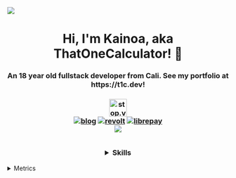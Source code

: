 ![](https://hit.yhype.me/github/profile?user_id=44733677)
<a rel="me" href="https://voring.me/@thatonecalculator"></a>
<h1 align="center">Hi, I'm Kainoa, aka ThatOneCalculator! 👋</h1>
<h3 align="center">An 18 year old fullstack developer from Cali. See my portfolio at https://t1c.dev!</h3>
<h3 align="center">
   <a align="center" rel="me" href="https://stop.voring.me/@thatonecalculator">
   <img src="https://custom-icon-badges.herokuapp.com/badge/follow_on-misskey-acea31?logoColor=acea31&style=for-the-badge&logo=misskey" alt="stop.voring.me (misskey)" height="40px"/>
   <br>
   </a>
   <a align="center" href="https://blog.t1c.dev/" target="blank"><img src="https://shields.io/badge/read_my-blog-EEE?logo=write.as&logoColor=EEE&style=for-the-badge" alt="blog"/></a>
   <a align="center" href="https://app.revolt.chat/invite/3jE9DgmF" target="blank"><img src="https://custom-icon-badges.herokuapp.com/badge/join_my-revolt-FC4454?logo=revoltchat&logoColor=FC4454&style=for-the-badge" alt="revolt"/></a>
   <a align="center" href="https://liberapay.com/ThatOneCalculator/donate" target="blank"><img src="https://shields.io/badge/donate_with-liberapay-F6C915?logo=liberapay&style=for-the-badge" alt="librepay"/></a><br>
   <a href="https://hits.seeyoufarm.com">
   <img src="https://hits.seeyoufarm.com/api/count/incr/badge.svg?url=https%3A%2F%2Fgithub.com%2Fthatonecalculator%2Fhit-counter&count_bg=%2379C83D&title_bg=%23555555&icon=&icon_color=%23E7E7E7&title=Profile%20views%20since%20Jan%2026%202022&edge_flat=true"/>
   </a><br><br>
<p align="center">
   <details>
      <summary>Skills</summary>
      
   Programming languages<br>
   <a href="https://github.com/syuilo/aiscript"><img src="https://skillicons.dev/icons?i=aiscript" /></a> <a href="https://www.gnu.org/software/bash/"><img src="https://skillicons.dev/icons?i=bash" /></a> <a href="https://www.iso.org/standard/74528.html"><img src="https://skillicons.dev/icons?i=c" /></a> <a href="https://haxe.org/"><img src="https://skillicons.dev/icons?i=haxe" /></a> <a href="https://java.com/"><img src="https://skillicons.dev/icons?i=java" /></a> <a href="https://javascript.com"><img src="https://skillicons.dev/icons?i=js" /></a><br><a href="https://nodejs.org/"><img src="https://skillicons.dev/icons?i=nodejs" /></a> <a href="https://www.python.org/"><img src="https://skillicons.dev/icons?i=python" /></a> <a href="https://www.r-project.org/"><img src="https://skillicons.dev/icons?i=r" /></a> <a href="https://www.rust-lang.org/"><img src="https://skillicons.dev/icons?i=rust" /></a> <a href="https://soliditylang.org/"><img src="https://skillicons.dev/icons?i=solidity" /></a> <a href="https://www.typescriptlang.org/"><img src="https://skillicons.dev/icons?i=typescript" /></a><br><br>
   Frontend frameworks<br>
   <a href="https://html.spec.whatwg.org/"><img src="https://skillicons.dev/icons?i=html" /></a> <a href="https://www.w3.org/TR/CSS/#css"><img src="https://skillicons.dev/icons?i=css" /></a> <a href="https://getbootstrap.com/"><img src="https://skillicons.dev/icons?i=bootstrap" /></a> <a href="https://www.electronjs.org/"><img src="https://skillicons.dev/icons?i=electron" /></a> <a href="https://jquery.com/"><img src="https://skillicons.dev/icons?i=jquery" /></a><br><a href="https://nextjs.org/"><img src="https://skillicons.dev/icons?i=nextjs" /></a> <a href="https://remix.run/"><img src="https://skillicons.dev/icons?i=remix" /></a> <a href="https://sass-lang.com/"><img src="https://skillicons.dev/icons?i=sass" /></a> <a href="https://tauri.studio/"><img src="https://skillicons.dev/icons?i=tauri" /></a> <a href="https://pugjs.org/"><img src="https://skillicons.dev/icons?i=pug" /></a> <br><br>
   Document and design<br>
   <a href="https://www.figma.com/"><img src="https://skillicons.dev/icons?i=figma" /></a> <a href="https://www.latex-project.org/"><img src="https://skillicons.dev/icons?i=latex" /></a> <a href="https://daringfireball.net/projects/markdown/"><img src="https://skillicons.dev/icons?i=markdown" /></a> <a href="https://www.adobe.com/products/premiere.html"><img src="https://skillicons.dev/icons?i=premiere" /></a> <a href="https://www.w3.org/Graphics/SVG/"><img src="https://skillicons.dev/icons?i=svg" /></a><br><br>
   Technologies&emsp;&emsp;&emsp;&emsp;Databases<br>
   <a href="https://discord.com/"><img src="https://skillicons.dev/icons?i=discord" /></a> <a href="https://discord.com/developers/docs/intro"><img src="https://skillicons.dev/icons?i=discordbots" /></a> <a href="https://www.unrealengine.com/"><img src="https://skillicons.dev/icons?i=unrealengine" /></a> &emsp;<a href="https://www.mongodb.com/"><img src="https://skillicons.dev/icons?i=mongodb" /></a> <a href="https://www.prisma.io/"><img src="https://skillicons.dev/icons?i=prisma" /></a> <a href="https://www.postgresql.org/"><img src="https://skillicons.dev/icons?i=postgresql" /></a> <br><br>
   Dev tools&emsp;&emsp;&emsp;&emsp;&emsp;OSes<br>
      <a href="https://git-scm.com/"><img src="https://skillicons.dev/icons?i=git" /></a> <a href="https://code.visualstudio.com/"><img src="https://skillicons.dev/icons?i=vscode" /></a> <a href="https://www.vim.org/"><img src="https://skillicons.dev/icons?i=vim" /></a>&emsp;<a href="https://kernel.org/"><img src="https://skillicons.dev/icons?i=linux" /></a> <a href="https://bsd.org/"><img src="https://skillicons.dev/icons?i=bsd" /></a> <a href="https://9p.io/plan9/"><img src="https://skillicons.dev/icons?i=plan9" /></a> 
</h3>
   </details>
   <details>
      <summary>Metrics</summary>
   
   </details>
</p>
